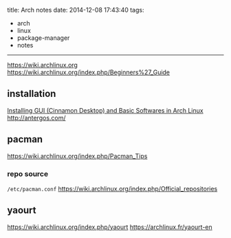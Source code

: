 title: Arch notes
date: 2014-12-08 17:43:40
tags:
- arch
- linux
- package-manager
- notes
---

https://wiki.archlinux.org
https://wiki.archlinux.org/index.php/Beginners%27_Guide

<!-- more -->

## installation

[Installing GUI (Cinnamon Desktop) and Basic Softwares in Arch Linux](http://www.tecmint.com/install-cinnamon-desktop-in-arch-linux/)
http://antergos.com/

## pacman
https://wiki.archlinux.org/index.php/Pacman_Tips

### repo source
`/etc/pacman.conf`
https://wiki.archlinux.org/index.php/Official_repositories

## yaourt
https://wiki.archlinux.org/index.php/yaourt
https://archlinux.fr/yaourt-en
